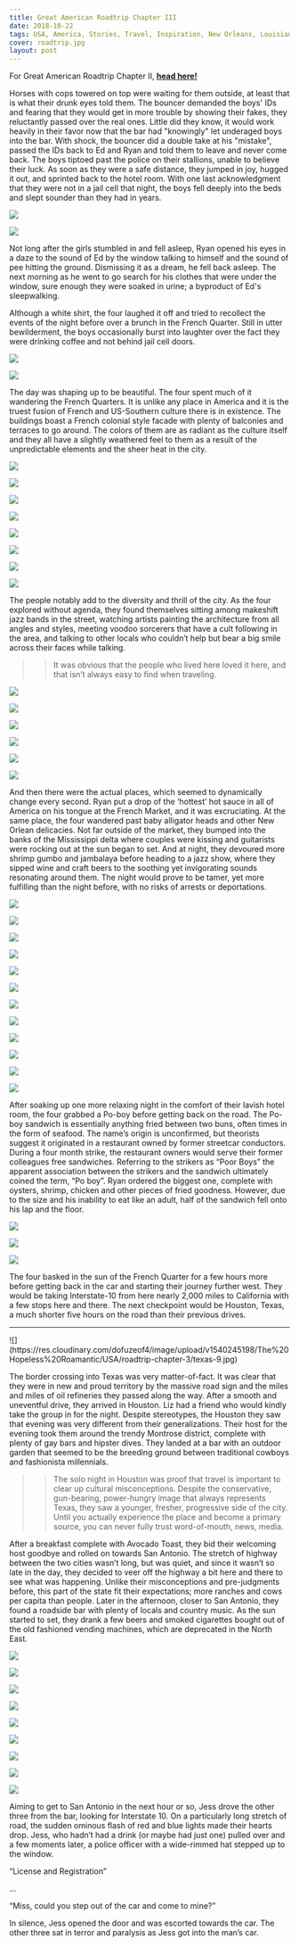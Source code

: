 ```yaml
---
title: Great American Roadtrip Chapter III
date: 2018-10-22
tags: USA, America, Stories, Travel, Inspiration, New Orleans, Louisiana, Houston, Texas, Roadtrip, Rural
cover: roadtrip.jpg
layout: post
---
```


For Great American Roadtrip Chapter II, <b>[head here!](https://www.thehopelessroamantic.com/2018/10/11/great-american-roadtrip-chapter-2/)</b>

<span class="first-letter">H</span>orses with cops towered on top were waiting for them outside, at least that is what their drunk eyes told them. The bouncer demanded the boys' IDs and fearing that they would get in more trouble by showing their fakes, they reluctantly passed over the real ones. Little did they know, it would work heavily in their favor now that the bar had "knowingly" let underaged boys into the bar. With shock, the bouncer did a double take at his "mistake", passed the IDs back to Ed and Ryan and told them to leave and never come back. The boys tiptoed past the police on their stallions, unable to believe their luck. As soon as they were a safe distance, they jumped in joy, hugged it out, and sprinted back to the hotel room. With one last acknowledgment that they were not in a jail cell that night, the boys fell deeply into the beds and slept sounder than they had in years.

![](https://res.cloudinary.com/dofuzeof4/image/upload/v1540245197/The%20Hopeless%20Roamantic/USA/roadtrip-chapter-3/new-orleans-27.jpg)

![](https://res.cloudinary.com/dofuzeof4/image/upload/v1540245194/The%20Hopeless%20Roamantic/USA/roadtrip-chapter-3/new-orleans-7.jpg)

Not long after the girls stumbled in and fell asleep, Ryan opened his eyes in a daze to the sound of Ed by the window talking to himself and the sound of pee hitting the ground. Dismissing it as a dream, he fell back asleep. The next morning as he went to go search for his clothes that were under the window, sure enough they were soaked in urine; a byproduct of Ed's sleepwalking.


Although a white shirt, the four laughed it off and tried to recollect the events of the night before over a brunch in the French Quarter. Still in utter bewilderment, the boys occasionally burst into laughter over the fact they were drinking coffee and not behind jail cell doors.

![](https://res.cloudinary.com/dofuzeof4/image/upload/v1540245198/The%20Hopeless%20Roamantic/USA/roadtrip-chapter-3/new-orleans-33.jpg)

![](https://res.cloudinary.com/dofuzeof4/image/upload/v1540245198/The%20Hopeless%20Roamantic/USA/roadtrip-chapter-3/new-orleans-19.jpg)

The day was shaping up to be beautiful. The four spent much of it wandering the French Quarters. It is unlike any place in America and it is the truest fusion of French and US-Southern culture there is in existence. The buildings boast a French colonial style facade with plenty of balconies and terraces to go around. The colors of them are as radiant as the culture itself and they all have a slightly weathered feel to them as a result of the unpredictable elements and the sheer heat in the city.

![](https://res.cloudinary.com/dofuzeof4/image/upload/v1540245198/The%20Hopeless%20Roamantic/USA/roadtrip-chapter-3/new-orleans-55.jpg)

![](https://res.cloudinary.com/dofuzeof4/image/upload/v1540245198/The%20Hopeless%20Roamantic/USA/roadtrip-chapter-3/new-orleans-52.jpg)

![](https://res.cloudinary.com/dofuzeof4/image/upload/v1540245198/The%20Hopeless%20Roamantic/USA/roadtrip-chapter-3/new-orleans-42.jpg)

![](https://res.cloudinary.com/dofuzeof4/image/upload/v1540245198/The%20Hopeless%20Roamantic/USA/roadtrip-chapter-3/new-orleans-45.jpg)

![](https://res.cloudinary.com/dofuzeof4/image/upload/v1540245198/The%20Hopeless%20Roamantic/USA/roadtrip-chapter-3/new-orleans-36.jpg)

![](https://res.cloudinary.com/dofuzeof4/image/upload/v1540245198/The%20Hopeless%20Roamantic/USA/roadtrip-chapter-3/new-orleans-43.jpg)

![](https://res.cloudinary.com/dofuzeof4/image/upload/v1540245198/The%20Hopeless%20Roamantic/USA/roadtrip-chapter-3/new-orleans-23.jpg)

![](https://res.cloudinary.com/dofuzeof4/image/upload/v1540245198/The%20Hopeless%20Roamantic/USA/roadtrip-chapter-3/new-orleans-14.jpg)

The people notably add to the diversity and thrill of the city. As the four explored without agenda, they found themselves sitting among makeshift jazz bands in the street, watching artists painting the architecture from all angles and styles, meeting voodoo sorcerers that have a cult following in the area, and talking to other locals who couldn’t help but bear a big smile across their faces while talking.

>>It was obvious that the people who lived here loved it here, and that isn’t always easy to find when traveling.

![](https://res.cloudinary.com/dofuzeof4/image/upload/v1540245198/The%20Hopeless%20Roamantic/USA/roadtrip-chapter-3/new-orleans-53.jpg)

![](https://res.cloudinary.com/dofuzeof4/image/upload/v1540245198/The%20Hopeless%20Roamantic/USA/roadtrip-chapter-3/new-orleans-46.jpg)

![](https://res.cloudinary.com/dofuzeof4/image/upload/v1540245198/The%20Hopeless%20Roamantic/USA/roadtrip-chapter-3/new-orleans-31.jpg)

![](https://res.cloudinary.com/dofuzeof4/image/upload/v1540245198/The%20Hopeless%20Roamantic/USA/roadtrip-chapter-3/new-orleans-6.jpg)

![](https://res.cloudinary.com/dofuzeof4/image/upload/v1540245198/The%20Hopeless%20Roamantic/USA/roadtrip-chapter-3/new-orleans-37.jpg)

![](https://res.cloudinary.com/dofuzeof4/image/upload/v1540245198/The%20Hopeless%20Roamantic/USA/roadtrip-chapter-3/new-orleans-39.jpg)

And then there were the actual places, which seemed to dynamically change every second. Ryan put a drop of the ‘hottest’ hot sauce in all of America on his tongue at the French Market, and it was excruciating. At the same place, the four wandered past baby alligator heads and other New Orlean delicacies. Not far outside of the market, they bumped into the banks of the Mississippi delta where couples were kissing and guitarists were rocking out at the sun began to set. And at night, they devoured more shrimp gumbo and jambalaya before heading to a jazz show, where they sipped wine and craft beers to the soothing yet invigorating sounds resonating around them. The night would prove to be tamer, yet more fulfilling than the night before, with no risks of arrests or deportations.

![](https://res.cloudinary.com/dofuzeof4/image/upload/v1540245198/The%20Hopeless%20Roamantic/USA/roadtrip-chapter-3/new-orleans-18.jpg)

![](https://res.cloudinary.com/dofuzeof4/image/upload/v1540245198/The%20Hopeless%20Roamantic/USA/roadtrip-chapter-3/new-orleans-51.jpg)

![](https://res.cloudinary.com/dofuzeof4/image/upload/v1540245198/The%20Hopeless%20Roamantic/USA/roadtrip-chapter-3/new-orleans-35.jpg)

![](https://res.cloudinary.com/dofuzeof4/image/upload/v1540245198/The%20Hopeless%20Roamantic/USA/roadtrip-chapter-3/new-orleans-12.jpg)

![](https://res.cloudinary.com/dofuzeof4/image/upload/v1540245198/The%20Hopeless%20Roamantic/USA/roadtrip-chapter-3/new-orleans-11.jpg)

![](https://res.cloudinary.com/dofuzeof4/image/upload/v1540245198/The%20Hopeless%20Roamantic/USA/roadtrip-chapter-3/new-orleans-26.jpg)

![](https://res.cloudinary.com/dofuzeof4/image/upload/v1540245198/The%20Hopeless%20Roamantic/USA/roadtrip-chapter-3/new-orleans-38.jpg)

![](https://res.cloudinary.com/dofuzeof4/image/upload/v1540245198/The%20Hopeless%20Roamantic/USA/roadtrip-chapter-3/new-orleans-17.jpg)

![](https://res.cloudinary.com/dofuzeof4/image/upload/v1540245198/The%20Hopeless%20Roamantic/USA/roadtrip-chapter-3/new-orleans-9.jpg)

![](https://res.cloudinary.com/dofuzeof4/image/upload/v1540245198/The%20Hopeless%20Roamantic/USA/roadtrip-chapter-3/new-orleans-22.jpg)

![](https://res.cloudinary.com/dofuzeof4/image/upload/v1540245198/The%20Hopeless%20Roamantic/USA/roadtrip-chapter-3/new-orleans-25.jpg)

![](https://res.cloudinary.com/dofuzeof4/image/upload/v1540245198/The%20Hopeless%20Roamantic/USA/roadtrip-chapter-3/new-orleans-2.jpg)

After soaking up one more relaxing night in the comfort of their lavish hotel room, the four grabbed a Po-boy before getting back on the road. The Po-boy sandwich is essentially anything fried between two buns, often times in the form of seafood. The name’s origin is unconfirmed, but theorists suggest it originated in a restaurant owned by former streetcar conductors. During a four month strike, the restaurant owners would serve their former colleagues free sandwiches. Referring to the strikers as “Poor Boys” the apparent association between the strikers and the sandwich ultimately coined the term, “Po boy”. Ryan ordered the biggest one, complete with oysters, shrimp, chicken and other pieces of fried goodness. However, due to the size and his inability to eat like an adult, half of the sandwich fell onto his lap and the floor.

![](https://res.cloudinary.com/dofuzeof4/image/upload/v1540245198/The%20Hopeless%20Roamantic/USA/roadtrip-chapter-3/new-orleans-41.jpg)

![](https://res.cloudinary.com/dofuzeof4/image/upload/v1540245198/The%20Hopeless%20Roamantic/USA/roadtrip-chapter-3/new-orleans-32.jpg)

![](https://res.cloudinary.com/dofuzeof4/image/upload/v1540245198/The%20Hopeless%20Roamantic/USA/roadtrip-chapter-3/new-orleans-8.jpg)

The four basked in the sun of the French Quarter for a few hours more before getting back in the car and starting their journey further west. They would be taking Interstate-10 from here nearly 2,000 miles to California with a few stops here and there. The next checkpoint would be Houston, Texas, a much shorter five hours on the road than their previous drives.
<hr>
![](https://res.cloudinary.com/dofuzeof4/image/upload/v1540245198/The%20Hopeless%20Roamantic/USA/roadtrip-chapter-3/texas-9.jpg)

The border crossing into Texas was very matter-of-fact. It was clear that they were in new and proud territory by the massive road sign and the miles and miles of oil refineries they passed along the way. After a smooth and uneventful drive, they arrived in Houston. Liz had a friend who would kindly take the group in for the night. Despite stereotypes, the Houston they saw that evening was very different from their generalizations. Their host for the evening took them around the trendy Montrose district, complete with plenty of gay bars and hipster dives. They landed at a bar with an outdoor garden that seemed to be the breeding ground between traditional cowboys and fashionista millennials.


>>The solo night in Houston was proof that travel is important to clear up cultural misconceptions. Despite the conservative, gun-bearing, power-hungry image that always represents Texas, they saw a younger, fresher, progressive side of the city. Until you actually experience the place and become a primary source, you can never fully trust word-of-mouth, news, media.

After a breakfast complete with Avocado Toast, they bid their welcoming host goodbye and rolled on towards San Antonio. The stretch of highway between the two cities wasn’t long, but was quiet, and since it wasn’t so late in the day, they decided to veer off the highway a bit here and there to see what was happening. Unlike their misconceptions and pre-judgments before, this part of the state fit their expectations; more ranches and cows per capita than people. Later in the afternoon, closer to San Antonio, they found a roadside bar with plenty of locals and country music. As the sun started to set, they drank a few beers and smoked cigarettes bought out of the old fashioned vending machines, which are deprecated in the North East.

![](https://res.cloudinary.com/dofuzeof4/image/upload/v1540245198/The%20Hopeless%20Roamantic/USA/roadtrip-chapter-3/texas-1.jpg)

![](https://res.cloudinary.com/dofuzeof4/image/upload/v1540245198/The%20Hopeless%20Roamantic/USA/roadtrip-chapter-3/texas-2.jpg)

![](https://res.cloudinary.com/dofuzeof4/image/upload/v1540245198/The%20Hopeless%20Roamantic/USA/roadtrip-chapter-3/texas-3.jpg)

![](https://res.cloudinary.com/dofuzeof4/image/upload/v1540245198/The%20Hopeless%20Roamantic/USA/roadtrip-chapter-3/texas-4.jpg)

![](https://res.cloudinary.com/dofuzeof4/image/upload/v1540245198/The%20Hopeless%20Roamantic/USA/roadtrip-chapter-3/texas-6.jpg)

![](https://res.cloudinary.com/dofuzeof4/image/upload/v1540245198/The%20Hopeless%20Roamantic/USA/roadtrip-chapter-3/texas-7.jpg)

![](https://res.cloudinary.com/dofuzeof4/image/upload/v1540245198/The%20Hopeless%20Roamantic/USA/roadtrip-chapter-3/texas-8.jpg)

![](https://res.cloudinary.com/dofuzeof4/image/upload/v1540245198/The%20Hopeless%20Roamantic/USA/roadtrip-chapter-3/texas-10.jpg)

![](https://res.cloudinary.com/dofuzeof4/image/upload/v1540245198/The%20Hopeless%20Roamantic/USA/roadtrip-chapter-3/texas-11.jpg)


Aiming to get to San Antonio in the next hour or so, Jess drove the other three from the bar, looking for Interstate 10. On a particularly long stretch of road, the sudden ominous flash of red and blue lights made their hearts drop. Jess, who hadn’t had a drink (or maybe had just one) pulled over and a few moments later, a police officer with a wide-rimmed hat stepped up to the window.

“License and Registration”

...

“Miss, could you step out of the car and come to mine?”

In silence, Jess opened the door and was escorted towards the car. The other three sat in terror and paralysis as Jess got into the man’s car.
